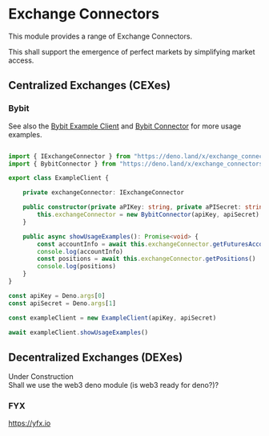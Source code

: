 # Exchange Connectors

This module provides a range of Exchange Connectors. 

This shall support the emergence of perfect markets by simplifying market access.

## Centralized Exchanges (CEXes)
### Bybit
See also the [Bybit Example Client](https://github.com/michael-spengler/exchange-connectors/blob/main/src/bybit/usage-example-client.ts) and 
[Bybit Connector](https://github.com/michael-spengler/exchange-connectors/blob/main/src/bybit/bybit-connector.ts) for more usage examples.

```ts 

import { IExchangeConnector } from "https://deno.land/x/exchange_connectors/mod-bybit.ts"
import { BybitConnector } from "https://deno.land/x/exchange_connectors/mod-bybit.ts"

export class ExampleClient {

    private exchangeConnector: IExchangeConnector

    public constructor(private aPIKey: string, private aPISecret: string) {
        this.exchangeConnector = new BybitConnector(apiKey, apiSecret)
    }

    public async showUsageExamples(): Promise<void> {
        const accountInfo = await this.exchangeConnector.getFuturesAccountData()
        console.log(accountInfo)
        const positions = await this.exchangeConnector.getPositions()
        console.log(positions)
    }
}

const apiKey = Deno.args[0]
const apiSecret = Deno.args[1]

const exampleClient = new ExampleClient(apiKey, apiSecret)

await exampleClient.showUsageExamples()

```


## Decentralized Exchanges (DEXes)
Under Construction  
Shall we use the web3 deno module (is web3 ready for deno?)?

### FYX
https://yfx.io


